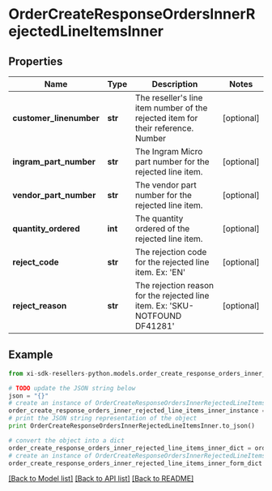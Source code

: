 # OrderCreateResponseOrdersInnerRejectedLineItemsInner


## Properties

Name | Type | Description | Notes
------------ | ------------- | ------------- | -------------
**customer_linenumber** | **str** | The reseller&#39;s line item number of the rejected item for their reference. Number | [optional] 
**ingram_part_number** | **str** | The Ingram Micro part number for the rejected line item. | [optional] 
**vendor_part_number** | **str** | The vendor part number for the rejected line item. | [optional] 
**quantity_ordered** | **int** | The quantity ordered of the rejected line item. | [optional] 
**reject_code** | **str** | The rejection code for the rejected line item. Ex: &#39;EN&#39;  | [optional] 
**reject_reason** | **str** | The rejection reason for the rejected line item. Ex: &#39;SKU-NOTFOUND    DF41281&#39;  | [optional] 

## Example

```python
from xi-sdk-resellers-python.models.order_create_response_orders_inner_rejected_line_items_inner import OrderCreateResponseOrdersInnerRejectedLineItemsInner

# TODO update the JSON string below
json = "{}"
# create an instance of OrderCreateResponseOrdersInnerRejectedLineItemsInner from a JSON string
order_create_response_orders_inner_rejected_line_items_inner_instance = OrderCreateResponseOrdersInnerRejectedLineItemsInner.from_json(json)
# print the JSON string representation of the object
print OrderCreateResponseOrdersInnerRejectedLineItemsInner.to_json()

# convert the object into a dict
order_create_response_orders_inner_rejected_line_items_inner_dict = order_create_response_orders_inner_rejected_line_items_inner_instance.to_dict()
# create an instance of OrderCreateResponseOrdersInnerRejectedLineItemsInner from a dict
order_create_response_orders_inner_rejected_line_items_inner_form_dict = order_create_response_orders_inner_rejected_line_items_inner.from_dict(order_create_response_orders_inner_rejected_line_items_inner_dict)
```
[[Back to Model list]](../README.md#documentation-for-models) [[Back to API list]](../README.md#documentation-for-api-endpoints) [[Back to README]](../README.md)


